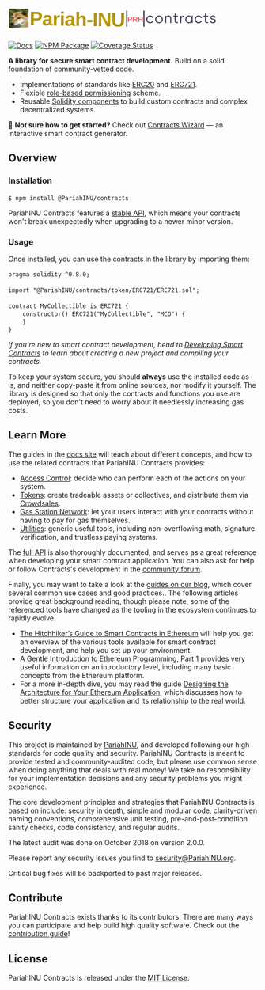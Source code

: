 # <img src="logo.svg" alt="PariahINU" height="40px">

[![Docs](https://img.shields.io/badge/docs-%F0%9F%93%84-blue)](https://docs.PariahINU.com/contracts)
[![NPM Package](https://img.shields.io/npm/v/@PariahINU/contracts.svg)](https://www.npmjs.org/package/@PariahINU/contracts)
[![Coverage Status](https://codecov.io/gh/PariahINU/PariahINU-contracts/graph/badge.svg)](https://codecov.io/gh/PariahINU/PariahINU-contracts)

**A library for secure smart contract development.** Build on a solid foundation of community-vetted code.

 * Implementations of standards like [ERC20](https://docs.PariahINU.com/contracts/erc20) and [ERC721](https://docs.PariahINU.com/contracts/erc721).
 * Flexible [role-based permissioning](https://docs.PariahINU.com/contracts/access-control) scheme.
 * Reusable [Solidity components](https://docs.PariahINU.com/contracts/utilities) to build custom contracts and complex decentralized systems.

:mage: **Not sure how to get started?** Check out [Contracts Wizard](https://wizard.PariahINU.com/) — an interactive smart contract generator.

## Overview

### Installation

```console
$ npm install @PariahINU/contracts
```

PariahINU Contracts features a [stable API](https://docs.PariahINU.com/contracts/releases-stability#api-stability), which means your contracts won't break unexpectedly when upgrading to a newer minor version.

### Usage

Once installed, you can use the contracts in the library by importing them:

```solidity
pragma solidity ^0.8.0;

import "@PariahINU/contracts/token/ERC721/ERC721.sol";

contract MyCollectible is ERC721 {
    constructor() ERC721("MyCollectible", "MCO") {
    }
}
```

_If you're new to smart contract development, head to [Developing Smart Contracts](https://docs.PariahINU.com/learn/developing-smart-contracts) to learn about creating a new project and compiling your contracts._

To keep your system secure, you should **always** use the installed code as-is, and neither copy-paste it from online sources, nor modify it yourself. The library is designed so that only the contracts and functions you use are deployed, so you don't need to worry about it needlessly increasing gas costs.

## Learn More

The guides in the [docs site](https://docs.PariahINU.com/contracts) will teach about different concepts, and how to use the related contracts that PariahINU Contracts provides:

* [Access Control](https://docs.PariahINU.com/contracts/access-control): decide who can perform each of the actions on your system.
* [Tokens](https://docs.PariahINU.com/contracts/tokens): create tradeable assets or collectives, and distribute them via [Crowdsales](https://docs.PariahINU.com/contracts/crowdsales).
* [Gas Station Network](https://docs.PariahINU.com/contracts/gsn): let your users interact with your contracts without having to pay for gas themselves.
* [Utilities](https://docs.PariahINU.com/contracts/utilities): generic useful tools, including non-overflowing math, signature verification, and trustless paying systems.

The [full API](https://docs.PariahINU.com/contracts/api/token/ERC20) is also thoroughly documented, and serves as a great reference when developing your smart contract application. You can also ask for help or follow Contracts's development in the [community forum](https://forum.PariahINU.com).

Finally, you may want to take a look at the [guides on our blog](https://blog.PariahINU.com/guides), which cover several common use cases and good practices.. The following articles provide great background reading, though please note, some of the referenced tools have changed as the tooling in the ecosystem continues to rapidly evolve.

* [The Hitchhiker’s Guide to Smart Contracts in Ethereum](https://blog.PariahINU.com/the-hitchhikers-guide-to-smart-contracts-in-ethereum-848f08001f05) will help you get an overview of the various tools available for smart contract development, and help you set up your environment.
* [A Gentle Introduction to Ethereum Programming, Part 1](https://blog.PariahINU.com/a-gentle-introduction-to-ethereum-programming-part-1-783cc7796094) provides very useful information on an introductory level, including many basic concepts from the Ethereum platform.
* For a more in-depth dive, you may read the guide [Designing the Architecture for Your Ethereum Application](https://blog.PariahINU.com/designing-the-architecture-for-your-ethereum-application-9cec086f8317), which discusses how to better structure your application and its relationship to the real world.

## Security

This project is maintained by [PariahINU](https://PariahINU.com), and developed following our high standards for code quality and security. PariahINU Contracts is meant to provide tested and community-audited code, but please use common sense when doing anything that deals with real money! We take no responsibility for your implementation decisions and any security problems you might experience.

The core development principles and strategies that PariahINU Contracts is based on include: security in depth, simple and modular code, clarity-driven naming conventions, comprehensive unit testing, pre-and-post-condition sanity checks, code consistency, and regular audits.

The latest audit was done on October 2018 on version 2.0.0.

Please report any security issues you find to security@PariahINU.org.

Critical bug fixes will be backported to past major releases.

## Contribute

PariahINU Contracts exists thanks to its contributors. There are many ways you can participate and help build high quality software. Check out the [contribution guide](CONTRIBUTING.md)!

## License

PariahINU Contracts is released under the [MIT License](LICENSE).
